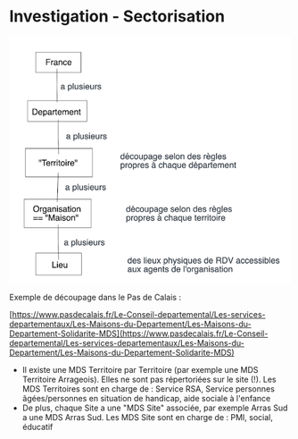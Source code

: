 # Investigation - Sectorisation

![](../.gitbook/assets/decoupage.png)



Exemple de découpage dans le Pas de Calais :

[https://www.pasdecalais.fr/Le-Conseil-departemental/Les-services-departementaux/Les-Maisons-du-Departement/Les-Maisons-du-Departement-Solidarite-MDS](https://www.pasdecalais.fr/Le-Conseil-departemental/Les-services-departementaux/Les-Maisons-du-Departement/Les-Maisons-du-Departement-Solidarite-MDS)

* Il existe une MDS Territoire par Territoire \(par exemple une MDS Territoire Arrageois\). Elles ne sont pas répertoriées sur le site \(!\). Les MDS Territoires sont en charge de : Service RSA, Service personnes âgées/personnes en situation de handicap, aide sociale à l'enfance
* De plus, chaque Site a une "MDS Site" associée, par exemple Arras Sud a une MDS Arras Sud. Les MDS Site sont en charge de : PMI, social, éducatif

